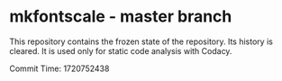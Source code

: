 # mkfontscale - master branch

This repository contains the frozen state of the repository.
Its history is cleared. It is used only for static code
analysis with Codacy.

Commit Time: 1720752438